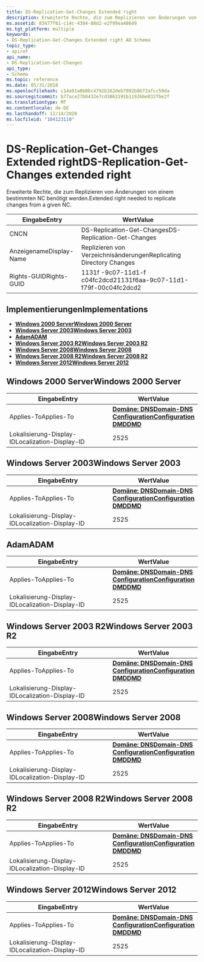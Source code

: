 ```yaml
---
title: DS-Replication-Get-Changes Extended right
description: Erweiterte Rechte, die zum Replizieren von Änderungen von einem bestimmten NC benötigt werden.
ms.assetid: 83477f61-c14c-4304-88d2-e2f99ea486d9
ms.tgt_platform: multiple
keywords:
- DS-Replication-Get-Changes Extended right AD Schema
topic_type:
- apiref
api_name:
- DS-Replication-Get-Changes
api_type:
- Schema
ms.topic: reference
ms.date: 05/31/2018
ms.openlocfilehash: c14a91a0b0bc4792b162deb7992b8672afcc59da
ms.sourcegitcommit: b77ace27b0432e7cd3863191b11926be032fbe2f
ms.translationtype: MT
ms.contentlocale: de-DE
ms.lasthandoff: 12/14/2020
ms.locfileid: "104123110"
---
```

# <a name="ds-replication-get-changes-extended-right"></a><span data-ttu-id="83353-104">DS-Replication-Get-Changes Extended right</span><span class="sxs-lookup"><span data-stu-id="83353-104">DS-Replication-Get-Changes extended right</span></span>

<span data-ttu-id="83353-105">Erweiterte Rechte, die zum Replizieren von Änderungen von einem bestimmten NC benötigt werden.</span><span class="sxs-lookup"><span data-stu-id="83353-105">Extended right needed to replicate changes from a given NC.</span></span>



| <span data-ttu-id="83353-106">Eingabe</span><span class="sxs-lookup"><span data-stu-id="83353-106">Entry</span></span> | <span data-ttu-id="83353-107">Wert</span><span class="sxs-lookup"><span data-stu-id="83353-107">Value</span></span> |
|--------------|--------------------------------------|
| <span data-ttu-id="83353-108">CN</span><span class="sxs-lookup"><span data-stu-id="83353-108">CN</span></span>           | <span data-ttu-id="83353-109">DS-Replication-Get-Changes</span><span class="sxs-lookup"><span data-stu-id="83353-109">DS-Replication-Get-Changes</span></span>           |
| <span data-ttu-id="83353-110">Anzeigename</span><span class="sxs-lookup"><span data-stu-id="83353-110">Display-Name</span></span> | <span data-ttu-id="83353-111">Replizieren von Verzeichnisänderungen</span><span class="sxs-lookup"><span data-stu-id="83353-111">Replicating Directory Changes</span></span>        |
| <span data-ttu-id="83353-112">Rights-GUID</span><span class="sxs-lookup"><span data-stu-id="83353-112">Rights-GUID</span></span>  | <span data-ttu-id="83353-113">1131f -9c07-11d1-f c04fc2dcd2</span><span class="sxs-lookup"><span data-stu-id="83353-113">1131f6aa-9c07-11d1-f79f-00c04fc2dcd2</span></span> |



## <a name="implementations"></a><span data-ttu-id="83353-114">Implementierungen</span><span class="sxs-lookup"><span data-stu-id="83353-114">Implementations</span></span>

-   [<span data-ttu-id="83353-115">**Windows 2000 Server**</span><span class="sxs-lookup"><span data-stu-id="83353-115">**Windows 2000 Server**</span></span>](#windows-2000-server)
-   [<span data-ttu-id="83353-116">**Windows Server 2003**</span><span class="sxs-lookup"><span data-stu-id="83353-116">**Windows Server 2003**</span></span>](#windows-server-2003)
-   [<span data-ttu-id="83353-117">**Adam**</span><span class="sxs-lookup"><span data-stu-id="83353-117">**ADAM**</span></span>](#adam)
-   [<span data-ttu-id="83353-118">**Windows Server 2003 R2**</span><span class="sxs-lookup"><span data-stu-id="83353-118">**Windows Server 2003 R2**</span></span>](#windows-server-2003-r2)
-   [<span data-ttu-id="83353-119">**Windows Server 2008**</span><span class="sxs-lookup"><span data-stu-id="83353-119">**Windows Server 2008**</span></span>](#windows-server-2008)
-   [<span data-ttu-id="83353-120">**Windows Server 2008 R2**</span><span class="sxs-lookup"><span data-stu-id="83353-120">**Windows Server 2008 R2**</span></span>](#windows-server-2008-r2)
-   [<span data-ttu-id="83353-121">**Windows Server 2012**</span><span class="sxs-lookup"><span data-stu-id="83353-121">**Windows Server 2012**</span></span>](#windows-server-2012)

## <a name="windows-2000-server"></a><span data-ttu-id="83353-122">Windows 2000 Server</span><span class="sxs-lookup"><span data-stu-id="83353-122">Windows 2000 Server</span></span>



| <span data-ttu-id="83353-123">Eingabe</span><span class="sxs-lookup"><span data-stu-id="83353-123">Entry</span></span> | <span data-ttu-id="83353-124">Wert</span><span class="sxs-lookup"><span data-stu-id="83353-124">Value</span></span> |
|-------------------------|----------------------------------------------------------------------------------------------------------------------------------|
| <span data-ttu-id="83353-125">Applies-To</span><span class="sxs-lookup"><span data-stu-id="83353-125">Applies-To</span></span>              | [<span data-ttu-id="83353-126">**Domäne: DNS**</span><span class="sxs-lookup"><span data-stu-id="83353-126">**Domain-DNS**</span></span>](c-domaindns.md)<br/> [<span data-ttu-id="83353-127">**Configuration**</span><span class="sxs-lookup"><span data-stu-id="83353-127">**Configuration**</span></span>](c-configuration.md)<br/> [<span data-ttu-id="83353-128">**DMD**</span><span class="sxs-lookup"><span data-stu-id="83353-128">**DMD**</span></span>](c-dmd.md)<br/> |
| <span data-ttu-id="83353-129">Lokalisierung-Display-ID</span><span class="sxs-lookup"><span data-stu-id="83353-129">Localization-Display-ID</span></span> | <span data-ttu-id="83353-130">25</span><span class="sxs-lookup"><span data-stu-id="83353-130">25</span></span>                                                                                                                               |



## <a name="windows-server-2003"></a><span data-ttu-id="83353-131">Windows Server 2003</span><span class="sxs-lookup"><span data-stu-id="83353-131">Windows Server 2003</span></span>



| <span data-ttu-id="83353-132">Eingabe</span><span class="sxs-lookup"><span data-stu-id="83353-132">Entry</span></span> | <span data-ttu-id="83353-133">Wert</span><span class="sxs-lookup"><span data-stu-id="83353-133">Value</span></span> |
|-------------------------|----------------------------------------------------------------------------------------------------------------------------------|
| <span data-ttu-id="83353-134">Applies-To</span><span class="sxs-lookup"><span data-stu-id="83353-134">Applies-To</span></span>              | [<span data-ttu-id="83353-135">**Domäne: DNS**</span><span class="sxs-lookup"><span data-stu-id="83353-135">**Domain-DNS**</span></span>](c-domaindns.md)<br/> [<span data-ttu-id="83353-136">**Configuration**</span><span class="sxs-lookup"><span data-stu-id="83353-136">**Configuration**</span></span>](c-configuration.md)<br/> [<span data-ttu-id="83353-137">**DMD**</span><span class="sxs-lookup"><span data-stu-id="83353-137">**DMD**</span></span>](c-dmd.md)<br/> |
| <span data-ttu-id="83353-138">Lokalisierung-Display-ID</span><span class="sxs-lookup"><span data-stu-id="83353-138">Localization-Display-ID</span></span> | <span data-ttu-id="83353-139">25</span><span class="sxs-lookup"><span data-stu-id="83353-139">25</span></span>                                                                                                                               |



## <a name="adam"></a><span data-ttu-id="83353-140">Adam</span><span class="sxs-lookup"><span data-stu-id="83353-140">ADAM</span></span>



| <span data-ttu-id="83353-141">Eingabe</span><span class="sxs-lookup"><span data-stu-id="83353-141">Entry</span></span> | <span data-ttu-id="83353-142">Wert</span><span class="sxs-lookup"><span data-stu-id="83353-142">Value</span></span> |
|-------------------------|----------------------------------------------------------------------------------------------------------------------------------|
| <span data-ttu-id="83353-143">Applies-To</span><span class="sxs-lookup"><span data-stu-id="83353-143">Applies-To</span></span>              | [<span data-ttu-id="83353-144">**Domäne: DNS**</span><span class="sxs-lookup"><span data-stu-id="83353-144">**Domain-DNS**</span></span>](c-domaindns.md)<br/> [<span data-ttu-id="83353-145">**Configuration**</span><span class="sxs-lookup"><span data-stu-id="83353-145">**Configuration**</span></span>](c-configuration.md)<br/> [<span data-ttu-id="83353-146">**DMD**</span><span class="sxs-lookup"><span data-stu-id="83353-146">**DMD**</span></span>](c-dmd.md)<br/> |
| <span data-ttu-id="83353-147">Lokalisierung-Display-ID</span><span class="sxs-lookup"><span data-stu-id="83353-147">Localization-Display-ID</span></span> | <span data-ttu-id="83353-148">25</span><span class="sxs-lookup"><span data-stu-id="83353-148">25</span></span>                                                                                                                               |



## <a name="windows-server-2003-r2"></a><span data-ttu-id="83353-149">Windows Server 2003 R2</span><span class="sxs-lookup"><span data-stu-id="83353-149">Windows Server 2003 R2</span></span>



| <span data-ttu-id="83353-150">Eingabe</span><span class="sxs-lookup"><span data-stu-id="83353-150">Entry</span></span> | <span data-ttu-id="83353-151">Wert</span><span class="sxs-lookup"><span data-stu-id="83353-151">Value</span></span> |
|-------------------------|----------------------------------------------------------------------------------------------------------------------------------|
| <span data-ttu-id="83353-152">Applies-To</span><span class="sxs-lookup"><span data-stu-id="83353-152">Applies-To</span></span>              | [<span data-ttu-id="83353-153">**Domäne: DNS**</span><span class="sxs-lookup"><span data-stu-id="83353-153">**Domain-DNS**</span></span>](c-domaindns.md)<br/> [<span data-ttu-id="83353-154">**Configuration**</span><span class="sxs-lookup"><span data-stu-id="83353-154">**Configuration**</span></span>](c-configuration.md)<br/> [<span data-ttu-id="83353-155">**DMD**</span><span class="sxs-lookup"><span data-stu-id="83353-155">**DMD**</span></span>](c-dmd.md)<br/> |
| <span data-ttu-id="83353-156">Lokalisierung-Display-ID</span><span class="sxs-lookup"><span data-stu-id="83353-156">Localization-Display-ID</span></span> | <span data-ttu-id="83353-157">25</span><span class="sxs-lookup"><span data-stu-id="83353-157">25</span></span>                                                                                                                               |



## <a name="windows-server-2008"></a><span data-ttu-id="83353-158">Windows Server 2008</span><span class="sxs-lookup"><span data-stu-id="83353-158">Windows Server 2008</span></span>



| <span data-ttu-id="83353-159">Eingabe</span><span class="sxs-lookup"><span data-stu-id="83353-159">Entry</span></span> | <span data-ttu-id="83353-160">Wert</span><span class="sxs-lookup"><span data-stu-id="83353-160">Value</span></span> |
|-------------------------|----------------------------------------------------------------------------------------------------------------------------------|
| <span data-ttu-id="83353-161">Applies-To</span><span class="sxs-lookup"><span data-stu-id="83353-161">Applies-To</span></span>              | [<span data-ttu-id="83353-162">**Domäne: DNS**</span><span class="sxs-lookup"><span data-stu-id="83353-162">**Domain-DNS**</span></span>](c-domaindns.md)<br/> [<span data-ttu-id="83353-163">**Configuration**</span><span class="sxs-lookup"><span data-stu-id="83353-163">**Configuration**</span></span>](c-configuration.md)<br/> [<span data-ttu-id="83353-164">**DMD**</span><span class="sxs-lookup"><span data-stu-id="83353-164">**DMD**</span></span>](c-dmd.md)<br/> |
| <span data-ttu-id="83353-165">Lokalisierung-Display-ID</span><span class="sxs-lookup"><span data-stu-id="83353-165">Localization-Display-ID</span></span> | <span data-ttu-id="83353-166">25</span><span class="sxs-lookup"><span data-stu-id="83353-166">25</span></span>                                                                                                                               |



## <a name="windows-server-2008-r2"></a><span data-ttu-id="83353-167">Windows Server 2008 R2</span><span class="sxs-lookup"><span data-stu-id="83353-167">Windows Server 2008 R2</span></span>



| <span data-ttu-id="83353-168">Eingabe</span><span class="sxs-lookup"><span data-stu-id="83353-168">Entry</span></span> | <span data-ttu-id="83353-169">Wert</span><span class="sxs-lookup"><span data-stu-id="83353-169">Value</span></span> |
|-------------------------|----------------------------------------------------------------------------------------------------------------------------------|
| <span data-ttu-id="83353-170">Applies-To</span><span class="sxs-lookup"><span data-stu-id="83353-170">Applies-To</span></span>              | [<span data-ttu-id="83353-171">**Domäne: DNS**</span><span class="sxs-lookup"><span data-stu-id="83353-171">**Domain-DNS**</span></span>](c-domaindns.md)<br/> [<span data-ttu-id="83353-172">**Configuration**</span><span class="sxs-lookup"><span data-stu-id="83353-172">**Configuration**</span></span>](c-configuration.md)<br/> [<span data-ttu-id="83353-173">**DMD**</span><span class="sxs-lookup"><span data-stu-id="83353-173">**DMD**</span></span>](c-dmd.md)<br/> |
| <span data-ttu-id="83353-174">Lokalisierung-Display-ID</span><span class="sxs-lookup"><span data-stu-id="83353-174">Localization-Display-ID</span></span> | <span data-ttu-id="83353-175">25</span><span class="sxs-lookup"><span data-stu-id="83353-175">25</span></span>                                                                                                                               |



## <a name="windows-server-2012"></a><span data-ttu-id="83353-176">Windows Server 2012</span><span class="sxs-lookup"><span data-stu-id="83353-176">Windows Server 2012</span></span>



| <span data-ttu-id="83353-177">Eingabe</span><span class="sxs-lookup"><span data-stu-id="83353-177">Entry</span></span> | <span data-ttu-id="83353-178">Wert</span><span class="sxs-lookup"><span data-stu-id="83353-178">Value</span></span> |
|-------------------------|----------------------------------------------------------------------------------------------------------------------------------|
| <span data-ttu-id="83353-179">Applies-To</span><span class="sxs-lookup"><span data-stu-id="83353-179">Applies-To</span></span>              | [<span data-ttu-id="83353-180">**Domäne: DNS**</span><span class="sxs-lookup"><span data-stu-id="83353-180">**Domain-DNS**</span></span>](c-domaindns.md)<br/> [<span data-ttu-id="83353-181">**Configuration**</span><span class="sxs-lookup"><span data-stu-id="83353-181">**Configuration**</span></span>](c-configuration.md)<br/> [<span data-ttu-id="83353-182">**DMD**</span><span class="sxs-lookup"><span data-stu-id="83353-182">**DMD**</span></span>](c-dmd.md)<br/> |
| <span data-ttu-id="83353-183">Lokalisierung-Display-ID</span><span class="sxs-lookup"><span data-stu-id="83353-183">Localization-Display-ID</span></span> | <span data-ttu-id="83353-184">25</span><span class="sxs-lookup"><span data-stu-id="83353-184">25</span></span>                                                                                                                               |



 

 






